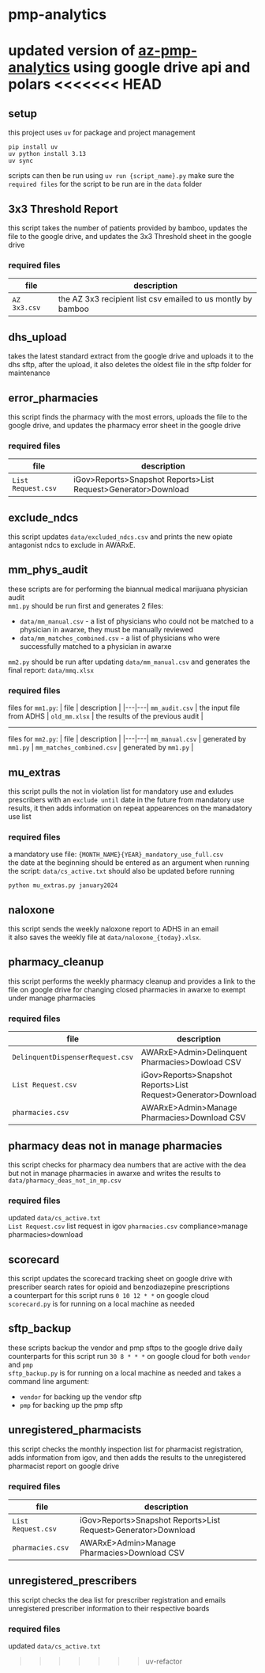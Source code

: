# pmp-analytics

updated version of [az-pmp-analytics](https://github.com/jbgreenh/AZ-PMP-analytics) using google drive api and polars
<<<<<<< HEAD
=======

## setup

this project uses `uv` for package and project management

```
pip install uv
uv python install 3.13
uv sync
```

scripts can then be run using `uv run {script_name}.py` make sure the `required files` for the script to be run are in the `data` folder

## 3x3 Threshold Report

this script takes the number of patients provided by bamboo, updates the file to the google drive, and updates the 3x3 Threshold sheet in the google drive

### required files

| file         | description                                                  |
| ------------ | ------------------------------------------------------------ |
| `AZ 3x3.csv` | the AZ 3x3 recipient list csv emailed to us montly by bamboo |

## dhs_upload

takes the latest standard extract from the google drive and uploads it to the dhs sftp, after the upload, it also deletes the oldest file in the sftp folder for maintenance

## error_pharmacies

this script finds the pharmacy with the most errors, uploads the file to the google drive, and updates the pharmacy error sheet in the google drive

### required files

| file               | description                                                   |
| ------------------ | ------------------------------------------------------------- |
| `List Request.csv` | iGov>Reports>Snapshot Reports>List Request>Generator>Download |

## exclude_ndcs

this script updates `data/excluded_ndcs.csv` and prints the new opiate antagonist ndcs to exclude in AWARxE.

## mm_phys_audit

these scripts are for performing the biannual medical marijuana physician audit  
`mm1.py` should be run first and generates 2 files:

- `data/mm_manual.csv` - a list of physicians who could not be matched to a physician in awarxe, they must be manually reviewed
- `data/mm_matches_combined.csv` - a list of physicians who were successfully matched to a physician in awarxe

`mm2.py` should be run after updating `data/mm_manual.csv` and generates the final report: `data/mmq.xlsx`

### required files

files for `mm1.py`:
| file | description |
|---|---|
`mm_audit.csv` | the input file from ADHS |
`old_mm.xlsx` | the results of the previous audit |

---

files for `mm2.py`:
| file | description |
|---|---|
`mm_manual.csv` | generated by `mm1.py` |
`mm_matches_combined.csv` | generated by `mm1.py` |

## mu_extras

this script pulls the not in violation list for mandatory use and exludes prescribers with an `exclude until` date in the future from mandatory use results, it then adds information on repeat appearences on the manadatory use list

### required files

a mandatory use file: `{MONTH_NAME}{YEAR}_mandatory_use_full.csv`  
the date at the beginning should be entered as an argument when running the script:
`data/cs_active.txt` should also be updated before running

```
python mu_extras.py january2024
```

## naloxone

this script sends the weekly naloxone report to ADHS in an email  
it also saves the weekly file at `data/naloxone_{today}.xlsx`.

## pharmacy_cleanup

this script performs the weekly pharmacy cleanup and provides a link to the file on google drive for changing closed pharmacies in awarxe to exempt under manage pharmacies

### required files

| file                             | description                                                   |
| -------------------------------- | ------------------------------------------------------------- |
| `DelinquentDispenserRequest.csv` | AWARxE>Admin>Delinquent Pharmacies>Dowload CSV                |
| `List Request.csv`               | iGov>Reports>Snapshot Reports>List Request>Generator>Download |
| `pharmacies.csv`                 | AWARxE>Admin>Manage Pharmacies>Download CSV                   |

## pharmacy deas not in manage pharmacies

this script checks for pharmacy dea numbers that are active with the dea but not in manage pharmacies in awarxe and writes the results to `data/pharmacy_deas_not_in_mp.csv`

### required files

updated `data/cs_active.txt`  
`List Request.csv` list request in igov
`pharmacies.csv` compliance>manage pharmacies>download

## scorecard

this script updates the scorecard tracking sheet on google drive with prescriber search rates for opioid and benzodiazepine prescriptions  
a counterpart for this script runs `0 10 12 * *` on google cloud  
`scorecard.py` is for running on a local machine as needed

## sftp_backup

these scripts backup the vendor and pmp sftps to the google drive daily  
counterparts for this script run `30 8 * * *` on google cloud for both `vendor` and `pmp`  
`sftp_backup.py` is for running on a local machine as needed and takes a command line argument:

- `vendor` for backing up the vendor sftp
- `pmp` for backing up the pmp sftp

## unregistered_pharmacists

this script checks the monthly inspection list for pharmacist registration, adds information from igov, and then adds the results to the unregistered pharmacist report on google drive

### required files

| file               | description                                                   |
| ------------------ | ------------------------------------------------------------- |
| `List Request.csv` | iGov>Reports>Snapshot Reports>List Request>Generator>Download |
| `pharmacies.csv`   | AWARxE>Admin>Manage Pharmacies>Download CSV                   |

## unregistered_prescribers

this script checks the dea list for prescriber registration and emails unregistered prescriber information to their respective boards

### required files

updated `data/cs_active.txt`
>>>>>>> uv-refactor
